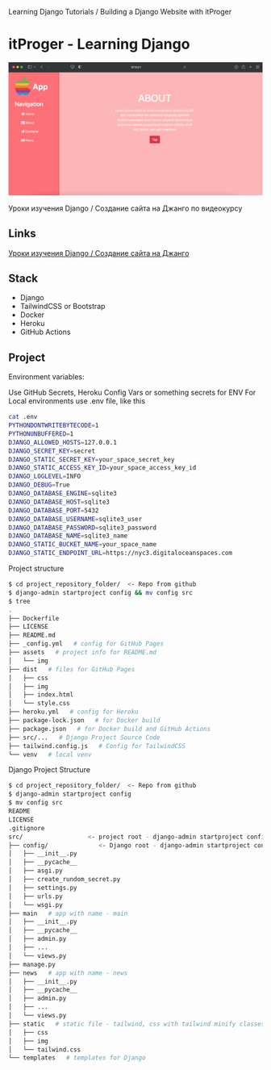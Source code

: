 Learning Django Tutorials / Building a Django Website with itProger 

# itProger - Learning Django
![alt text](assets/img/app_about.png "App")

Уроки изучения Django / Создание сайта на Джанго по видеокурсу

## Links
[Уроки изучения Django / Создание сайта на Джанго](https://www.youtube.com/watch?v=L-FyeHQwo4U&list=PLDyJYA6aTY1nZ9fSGcsK4wqeu-xaJksQQ)


## Stack

- Django
- TailwindCSS or Bootstrap
- Docker
- Heroku
- GitHub Actions

## Project

Environment variables:

Use GitHub Secrets, Heroku Config Vars or something secrets for ENV 
For Local environments use .env file, like this
```sh
cat .env
PYTHONDONTWRITEBYTECODE=1
PYTHONUNBUFFERED=1
DJANGO_ALLOWED_HOSTS=127.0.0.1
DJANGO_SECRET_KEY=secret
DJANGO_STATIC_SECRET_KEY=your_space_secret_key
DJANGO_STATIC_ACCESS_KEY_ID=your_space_access_key_id
DJANGO_LOGLEVEL=INFO
DJANGO_DEBUG=True
DJANGO_DATABASE_ENGINE=sqlite3
DJANGO_DATABASE_HOST=sqlite3
DJANGO_DATABASE_PORT=5432
DJANGO_DATABASE_USERNAME=sqlite3_user
DJANGO_DATABASE_PASSWORD=sqlite3_password
DJANGO_DATABASE_NAME=sqlite3_name
DJANGO_STATIC_BUCKET_NAME=your_space_name
DJANGO_STATIC_ENDPOINT_URL=https://nyc3.digitaloceanspaces.com
```

Project structure
```sh
$ cd project_repository_folder/  <- Repo from github
$ django-admin startproject config && mv config src
$ tree
.
├── Dockerfile
├── LICENSE
├── README.md
├── _config.yml   # config for GitHub Pages
├── assets   # project info for README.md 
│   └── img
├── dist   # files for GitHub Pages
│   ├── css
│   ├── img
│   ├── index.html
│   └── style.css
├── heroku.yml   # config for Heroku
├── package-lock.json   # for Docker build
├── package.json   # for Docker build and GitHub Actions
├── src/...   # Django Project Source Code
├── tailwind.config.js   # Config for TailwindCSS
└── venv   # local venv
```


Django Project Structure
```sh
$ cd project_repository_folder/  <- Repo from github
$ django-admin startproject config
$ mv config src
README
LICENSE
.gitignore
src/                  <- project root - django-admin startproject config - and rename to src
├── config/              <- Django root - django-admin startproject config
│   ├── __init__.py
│   ├── __pycache__
│   ├── asgi.py
│   ├── create_rundom_secret.py
│   ├── settings.py
│   ├── urls.py
│   └── wsgi.py
├── main   # app with name - main
│   ├── __init__.py
│   ├── __pycache__
│   ├── admin.py
│   ├── ...
│   └── views.py
├── manage.py
├── news   # app with name - news
│   ├── __init__.py
│   ├── __pycache__
│   ├── admin.py
│   ├── ...
│   └── views.py
├── static   # static file - tailwind, css with tailwind minify classes
│   ├── css
│   ├── img
│   └── tailwind.css
└── templates   # templates for Django
```
